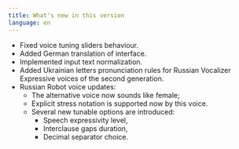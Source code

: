 ```yaml
---
title: What's new in this version
language: en
---
```


* Fixed voice tuning sliders behaviour.
* Added German translation of interface.
* Implemented input text normalization.
* Added Ukrainian letters pronunciation rules for Russian Vocalizer
  Expressive voices of the second generation.
* Russian Robot voice updates:
  - The alternative voice now sounds like female;
  - Explicit stress notation is supported now by this voice.
  - Several new tunable options are introduced:
    - Speech expressivity level,
    - Interclause gaps duration,
    - Decimal separator choice.
